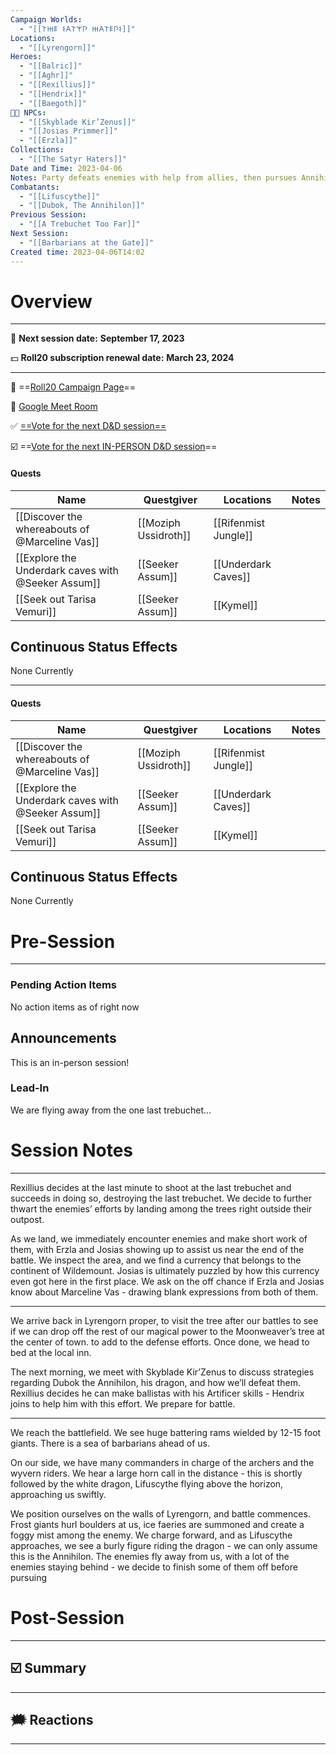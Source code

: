 ```yaml
---
Campaign Worlds:
  - "[[𐌕𐋅𐌄 𐌔𐌀𐌕𐌙𐌐 𐋅𐌀𐌕𐌄𐌐𐌔]]"
Locations:
  - "[[Lyrengorn]]"
Heroes:
  - "[[Balric]]"
  - "[[Aghr]]"
  - "[[Rexillius]]"
  - "[[Hendrix]]"
  - "[[Baegoth]]"
👧🏾 NPCs:
  - "[[Skyblade Kir’Zenus]]"
  - "[[Josias Primmer]]"
  - "[[Erzla]]"
Collections:
  - "[[The Satyr Haters]]"
Date and Time: 2023-04-06
Notes: Party defeats enemies with help from allies, then pursues Annihilon.
Combatants:
  - "[[Lifuscythe]]"
  - "[[Dubok, The Annihilon]]"
Previous Session:
  - "[[A Trebuchet Too Far]]"
Next Session:
  - "[[Barbarians at the Gate]]"
Created time: 2023-04-06T14:02
---
```

# Overview

---

📆 **Next session date:** **September 17, 2023**

💵 **Roll20 subscription renewal date:** **March 23, 2024**

---

🎲 ==[Roll20 Campaign Page](https://app.roll20.net/campaigns/details/6043635/quarand-and-d)==

🎥 [Google Meet Room](https://meet.google.com/ksy-zqet-now)

✅ [==Vote for the next D&D session==](https://app.rallly.co/poll/lY0vZdBkxykF)

☑️ ==[Vote for the next IN-PERSON D&D session](https://rallly.co/p/HbVo19SYaz1u)==

#### Quests

|Name|Questgiver|Locations|Notes|
|---|---|---|---|
|[[Discover the whereabouts of @Marceline Vas]]|[[Moziph Ussidroth]]|[[Rifenmist Jungle]]||
|[[Explore the Underdark caves with @Seeker Assum]]|[[Seeker Assum]]|[[Underdark Caves]]||
|[[Seek out Tarisa Vemuri]]|[[Seeker Assum]]|[[Kymel]]||

  
  

## Continuous Status Effects

None Currently

---

#### Quests

|Name|Questgiver|Locations|Notes|
|---|---|---|---|
|[[Discover the whereabouts of @Marceline Vas]]|[[Moziph Ussidroth]]|[[Rifenmist Jungle]]||
|[[Explore the Underdark caves with @Seeker Assum]]|[[Seeker Assum]]|[[Underdark Caves]]||
|[[Seek out Tarisa Vemuri]]|[[Seeker Assum]]|[[Kymel]]||

  
  

## Continuous Status Effects

None Currently

# Pre-Session

---

### Pending Action Items

No action items as of right now

## Announcements

This is an in-person session!

### Lead-In

We are flying away from the one last trebuchet…

# Session Notes

---

Rexillius decides at the last minute to shoot at the last trebuchet and succeeds in doing so, destroying the last trebuchet. We decide to further thwart the enemies’ efforts by landing among the trees right outside their outpost.

As we land, we immediately encounter enemies and make short work of them, with Erzla and Josias showing up to assist us near the end of the battle. We inspect the area, and we find a currency that belongs to the continent of Wildemount. Josias is ultimately puzzled by how this currency even got here in the first place. We ask on the off chance if Erzla and Josias know about Marceline Vas - drawing blank expressions from both of them.

---

We arrive back in Lyrengorn proper, to visit the tree after our battles to see if we can drop off the rest of our magical power to the Moonweaver’s tree at the center of town. to add to the defense efforts. Once done, we head to bed at the local inn.

The next morning, we meet with Skyblade Kir’Zenus to discuss strategies regarding Dubok the Annihilon, his dragon, and how we’ll defeat them. Rexillius decides he can make ballistas with his Artificer skills - Hendrix joins to help him with this effort. We prepare for battle.

---

We reach the battlefield. We see huge battering rams wielded by 12-15 foot giants. There is a sea of barbarians ahead of us.

On our side, we have many commanders in charge of the archers and the wyvern riders. We hear a large horn call in the distance - this is shortly followed by the white dragon, Lifuscythe flying above the horizon, approaching us swiftly.

We position ourselves on the walls of Lyrengorn, and battle commences. Frost giants hurl boulders at us, ice faeries are summoned and create a foggy mist among the enemy. We charge forward, and as Lifuscythe approaches, we see a burly figure riding the dragon - we can only assume this is the Annihilon. The enemies fly away from us, with a lot of the enemies staying behind - we decide to finish some of them off before pursuing

# Post-Session

---

## ☑️ Summary

---

## 🗯️ Reactions

---